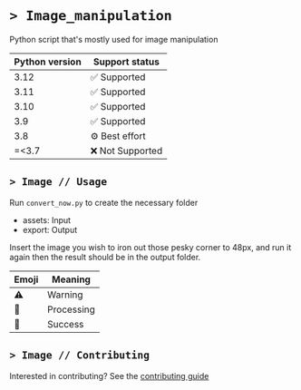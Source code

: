 # `> Image_manipulation`
Python script that's mostly used for image manipulation

| Python version | Support status               |
| -------------- | ---------------------------- |
| 3.12           | :white_check_mark: Supported |
| 3.11           | :white_check_mark: Supported |
| 3.10           | :white_check_mark: Supported |
| 3.9            | :white_check_mark: Supported |
| 3.8            | :gear: Best effort           |
| =<3.7          | :x: Not Supported            |

## `> Image // Usage`
Run `convert_now.py` to create the necessary folder

- assets: Input
- export: Output

Insert the image you wish to iron out those pesky corner to 48px, and run it again then the result should be in the output folder.

| Emoji | Meaning    |
| ----- | ---------- |
| ⚠️    | Warning    |
| 🗿    | Processing |
| 🥞    | Success    |

## `> Image // Contributing`
Interested in contributing? See the [contributing guide](docs/CONTRIBUTING.md)
